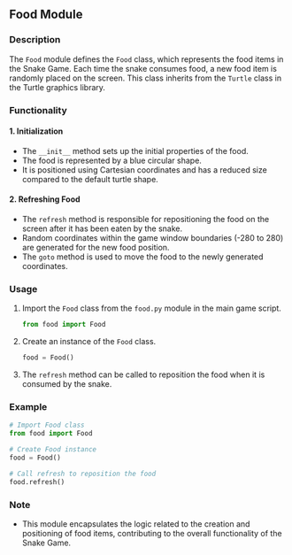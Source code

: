 ## Food Module

### Description
The `Food` module defines the `Food` class, which represents the food items in the Snake Game. Each time the snake consumes food, a new food item is randomly placed on the screen. This class inherits from the `Turtle` class in the Turtle graphics library.

### Functionality

#### 1. Initialization
   - The `__init__` method sets up the initial properties of the food.
   - The food is represented by a blue circular shape.
   - It is positioned using Cartesian coordinates and has a reduced size compared to the default turtle shape.

#### 2. Refreshing Food
   - The `refresh` method is responsible for repositioning the food on the screen after it has been eaten by the snake.
   - Random coordinates within the game window boundaries (-280 to 280) are generated for the new food position.
   - The `goto` method is used to move the food to the newly generated coordinates.

### Usage
1. Import the `Food` class from the `food.py` module in the main game script.
   ```python
   from food import Food
   ```

2. Create an instance of the `Food` class.
   ```python
   food = Food()
   ```

3. The `refresh` method can be called to reposition the food when it is consumed by the snake.

### Example
```python
# Import Food class
from food import Food

# Create Food instance
food = Food()

# Call refresh to reposition the food
food.refresh()
```

### Note
- This module encapsulates the logic related to the creation and positioning of food items, contributing to the overall functionality of the Snake Game.
